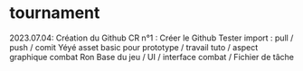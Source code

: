 # tournament

2023.07.04: Création du Github
CR n°1 : 
  Créer le Github
  Tester import : pull / push / comit
  Yéyé asset basic pour prototype / travail tuto / aspect graphique combat
  Ron Base du jeu / UI / interface combat / Fichier de tâche
